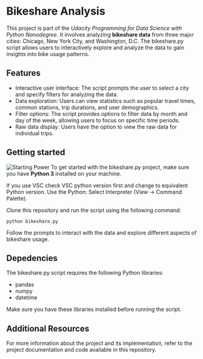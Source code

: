 
# Bikeshare Analysis

This project is part of the _Udacity Programming for Data Science with Python Nanodegree_. 
It involves analyzing **bikeshare data** from three major cities: Chicago, New York City, and Washington, D.C. The bikeshare.py script allows users to interactively explore and analyze the data to gain insights into bike usage patterns.

## Features

 * Interactive user interface: The script prompts the user to select a city and specify filters for analyzing the data.
 * Data exploration: Users can view statistics such as popular travel times, common stations, trip durations, and user demographics.
* Filter options: The script provides options to filter data by month and day of the week, allowing users to focus on specific time periods.
* Raw data display: Users have the option to view the raw data for individual trips.

## Getting started 
![Starting Power](http://img.sxsw.com/2014/spg_images/IAP25755.png)
To get started with the bikeshare.py project, make sure you have **Python 3** installed on your machine.

If you use VSC check VSC python version first and change to equivalent Python version. Use the Python: Select Interpreter (View -> Command Palette).

Clone this repository and run the script using the following command:

```python bikeshare.py```

Follow the prompts to interact with the data and explore different aspects of bikeshare usage.

## Depedencies

The bikeshare.py script requires the following Python libraries:

* pandas
* numpy
* datetime

Make sure you have these libraries installed before running the script.

## Additional Resources

For more information about the project and its implementation, refer to the project documentation and code available in this repository.